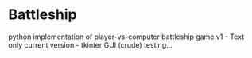 # Battleship
python implementation of player-vs-computer battleship game
v1 - Text only
current version - tkinter GUI (crude)
testing...
